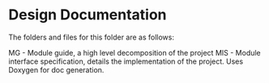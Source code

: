 # Design Documentation

The folders and files for this folder are as follows:

MG - Module guide, a high level decomposition of the project
MIS - Module interface specification, details the implementation of the project. Uses Doxygen for doc generation.